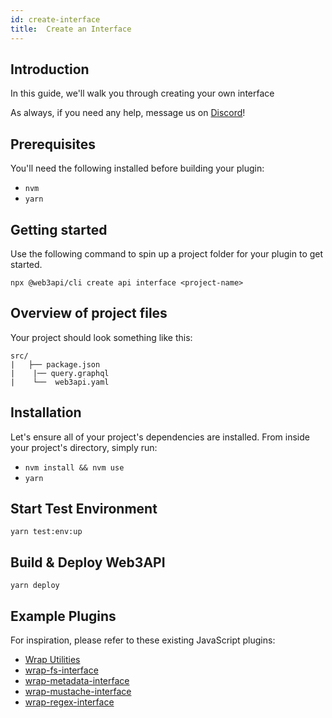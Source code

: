 ```yaml
---
id: create-interface
title:  Create an Interface
---
```


## **Introduction**

In this guide, we'll walk you through creating your own interface

As always, if you need any help, message us on [Discord](https://discord.com/invite/Z5m88a5qWu)!

## **Prerequisites**

You'll need the following installed before building your plugin:

- `nvm`
- `yarn`

## **Getting started**

Use the following command to spin up a project folder for your plugin to get started.

```
npx @web3api/cli create api interface <project-name>
```

## **Overview of project files**

Your project should look something like this:

```
src/
|   ├── package.json
|    |── query.graphql   
|    └──  web3api.yaml           
```


## **Installation**

Let's ensure all of your project's dependencies are installed. From inside your project's directory, simply run:

- `nvm install && nvm use`
- `yarn`

## Start Test Environment
`yarn test:env:up`  

## Build & Deploy Web3API
`yarn deploy` 




## **Example Plugins**

For inspiration, please refer to these existing JavaScript plugins:
* [Wrap Utilities](https://github.com/nerfZael/wrap-utilities)
* [wrap-fs-interface](https://github.com/nerfZael/wrap-utilities/tree/main/src/wrap-fs/wrap-fs-interface)
* [wrap-metadata-interface](https://github.com/nerfZael/wrap-utilities/tree/main/src/wrap-metadata/wrap-meatadata-interface)
* [wrap-mustache-interface](https://github.com/nerfZael/wrap-utilities/tree/main/src/wrap-mustache/wrap-mustache-interface)
* [wrap-regex-interface](https://github.com/nerfZael/wrap-utilities/tree/main/src/wrap-regex/wrap-regex-interface)
